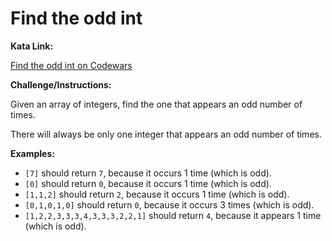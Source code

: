 # Find the odd int

**Kata Link:** 

[Find the odd int on Codewars](https://www.codewars.com/kata/54da5a58ea159efa38000836/train/python)

**Challenge/Instructions:**

Given an array of integers, find the one that appears an odd number of times.

There will always be only one integer that appears an odd number of times.

**Examples:**

- `[7]` should return `7`, because it occurs 1 time (which is odd).
- `[0]` should return `0`, because it occurs 1 time (which is odd).
- `[1,1,2]` should return `2`, because it occurs 1 time (which is odd).
- `[0,1,0,1,0]` should return `0`, because it occurs 3 times (which is odd).
- `[1,2,2,3,3,3,4,3,3,3,2,2,1]` should return `4`, because it appears 1 time (which is odd).